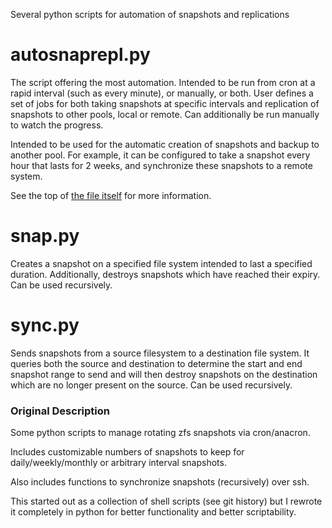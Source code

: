 Several python scripts for automation of snapshots and replications

# autosnaprepl.py

The script offering the most automation.  Intended to be run from cron at a rapid interval (such as every minute), or manually, or both.  User defines a set of jobs for both taking snapshots at specific intervals and replication of snapshots to other pools, local or remote.  Can additionally be run manually to watch the progress.

Intended to be used for the automatic creation of snapshots and backup to another pool.  For example, it can be configured to take a snapshot every hour that lasts for 2 weeks, and synchronize these snapshots to a remote system.

See the top of [the file itself](autosnaprepl.py) for more information.

# snap.py

Creates a snapshot on a specified file system intended to last a specified duration.  Additionally, destroys snapshots which have reached their expiry.  Can be used recursively.

# sync.py

Sends snapshots from a source filesystem to a destination file system.  It queries both the source and destination to determine the start and end snapshot range to send and will then destroy snapshots on the destination which are no longer present on the source.  Can be used recursively.

### Original Description

Some python scripts to manage rotating zfs snapshots via cron/anacron.

Includes customizable numbers of snapshots to keep for
daily/weekly/monthly or arbitrary interval snapshots.

Also includes functions to synchronize snapshots (recursively) over ssh.

This started out as a collection of shell scripts (see git history)
but I rewrote it completely in python for better functionality and
better scriptability.
 